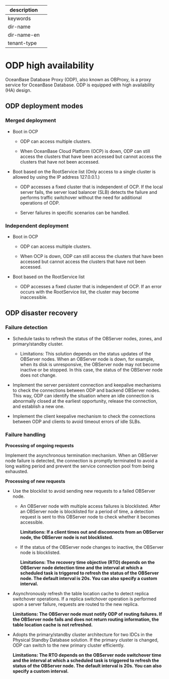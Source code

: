 |description||
|---|---|
|keywords||
|dir-name||
|dir-name-en||
|tenant-type||

# ODP high availability

OceanBase Database Proxy (ODP), also known as OBProxy, is a proxy service for OceanBase Database. ODP is equipped with high availability (HA) design.

## ODP deployment modes

### Merged deployment

* Boot in OCP

   * ODP can access multiple clusters.

   * When OceanBase Cloud Platform (OCP) is down, ODP can still access the clusters that have been accessed but cannot access the clusters that have not been accessed.

* Boot based on the RootService list (Only access to a single cluster is allowed by using the IP address 127.0.0.1.)

   * ODP accesses a fixed cluster that is independent of OCP. If the local server fails, the server load balancer (SLB) detects the failure and performs traffic switchover without the need for additional operations of ODP.

   * Server failures in specific scenarios can be handled.

### Independent deployment

* Boot in OCP

   * ODP can access multiple clusters.

   * When OCP is down, ODP can still access the clusters that have been accessed but cannot access the clusters that have not been accessed.

* Boot based on the RootService list

   * ODP accesses a fixed cluster that is independent of OCP. If an error occurs with the RootService list, the cluster may become inaccessible.

## ODP disaster recovery

### Failure detection

* Schedule tasks to refresh the status of the OBServer nodes, zones, and primary/standby cluster.

   * Limitations: This solution depends on the status updates of the OBServer nodes. When an OBServer node is down, for example, when its disk is unresponsive, the OBServer node may not become inactive or be stopped. In this case, the status of the OBServer node does not change.

* Implement the server persistent connection and keepalive mechanisms to check the connections between ODP and backend OBServer nodes. This way, ODP can identify the situation where an idle connection is abnormally closed at the earliest opportunity, release the connection, and establish a new one.

* Implement the client keepalive mechanism to check the connections between ODP and clients to avoid timeout errors of idle SLBs.

### Failure handling

**Processing of ongoing requests**

Implement the asynchronous termination mechanism. When an OBServer node failure is detected, the connection is promptly terminated to avoid a long waiting period and prevent the service connection pool from being exhausted.

**Processing of new requests**

* Use the blocklist to avoid sending new requests to a failed OBServer node.

   * An OBServer node with multiple access failures is blocklisted. After an OBServer node is blocklisted for a period of time, a detection request is sent to this OBServer node to check whether it becomes accessible.

      **Limitations: If a client times out and disconnects from an OBServer node, the OBServer node is not blocklisted.**

   * If the status of the OBServer node changes to inactive, the OBServer node is blocklisted.

      **Limitations: The recovery time objective (RTO) depends on the OBServer node detection time and the interval at which a scheduled task is triggered to refresh the status of the OBServer node. The default interval is 20s. You can also specify a custom interval.**

* Asynchronously refresh the table location cache to detect replica switchover operations. If a replica switchover operation is performed upon a server failure, requests are routed to the new replica.

   **Limitations: The OBServer node must notify ODP of routing failures. If the OBServer node fails and does not return routing information, the table location cache is not refreshed.**

* Adopts the primary/standby cluster architecture for two IDCs in the Physical Standby Database solution. If the primary cluster is changed, ODP can switch to the new primary cluster efficiently.

   **Limitations: The RTO depends on the OBServer node switchover time and the interval at which a scheduled task is triggered to refresh the status of the OBServer node. The default interval is 20s. You can also specify a custom interval.**


